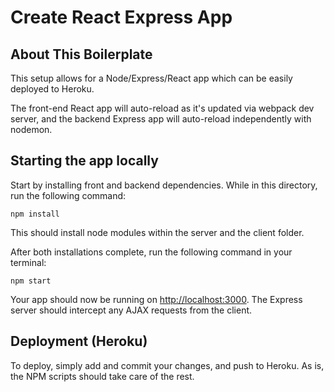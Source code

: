 # Create React Express App

## About This Boilerplate
This setup allows for a Node/Express/React app which can be easily deployed to Heroku.

The front-end React app will auto-reload as it's updated via webpack dev server, and the backend Express app will auto-reload independently with nodemon.

## Starting the app locally
Start by installing front and backend dependencies. While in this directory, run the following command:
```
npm install
```
This should install node modules within the server and the client folder.

After both installations complete, run the following command in your terminal:
```
npm start
```
Your app should now be running on <http://localhost:3000>. The Express server should intercept any AJAX requests from the client.

## Deployment (Heroku)
To deploy, simply add and commit your changes, and push to Heroku. As is, the NPM scripts should take care of the rest.
